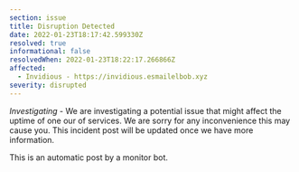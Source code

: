 ```yaml
---
section: issue
title: Disruption Detected
date: 2022-01-23T18:17:42.599330Z
resolved: true
informational: false
resolvedWhen: 2022-01-23T18:22:17.266866Z
affected:
  - Invidious - https://invidious.esmailelbob.xyz
severity: disrupted
---
```

*Investigating* - We are investigating a potential issue that might affect the uptime of one our of services. We are sorry for any inconvenience this may cause you. This incident post will be updated once we have more information.

This is an automatic post by a monitor bot.
        